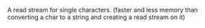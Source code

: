 A read stream for single characters. (faster and less memory than converting a char to a string and creating a read stream on it)
